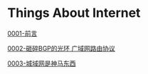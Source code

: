 # Things About Internet

[0001-前言](https://github.com/realpg/ThingsAboutInternet/blob/master/%E3%80%90%E9%95%BF%E7%AF%87%E5%A8%B1%E4%B9%90%E8%BF%9E%E8%BD%BD%E3%80%91%E7%BD%91%E7%BB%9C%E7%9A%84%E9%82%A3%E4%BA%9B%E4%BA%8B%E5%84%BF-0001-%E5%89%8D%E8%A8%80.md)

[0002-砸碎BGP的光环 广域网路由协议](https://github.com/realpg/ThingsAboutInternet/blob/master/%E3%80%90%E9%95%BF%E7%AF%87%E5%A8%B1%E4%B9%90%E8%BF%9E%E8%BD%BD%E3%80%91%E7%BD%91%E7%BB%9C%E7%9A%84%E9%82%A3%E4%BA%9B%E4%BA%8B%E5%84%BF-0002-%E7%A0%B8%E7%A2%8EBGP%E7%9A%84%E5%85%89%E7%8E%AF%20%E5%B9%BF%E5%9F%9F%E7%BD%91%E8%B7%AF%E7%94%B1%E5%8D%8F%E8%AE%AE.md)

[0003-城域网是神马东西](https://github.com/realpg/ThingsAboutInternet/blob/master/%E3%80%90%E9%95%BF%E7%AF%87%E5%A8%B1%E4%B9%90%E8%BF%9E%E8%BD%BD%E3%80%91%E7%BD%91%E7%BB%9C%E7%9A%84%E9%82%A3%E4%BA%9B%E4%BA%8B%E5%84%BF-0003-%E5%9F%8E%E5%9F%9F%E7%BD%91%E6%98%AF%E7%A5%9E%E9%A9%AC%E4%B8%9C%E8%A5%BF.md)
